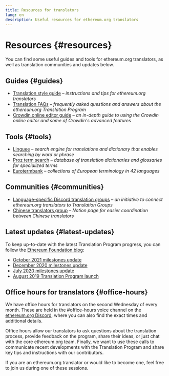 ```yaml
---
title: Resources for translators
lang: en
description: Useful resources for ethereum.org translators
---
```


# Resources {#resources}

You can find some useful guides and tools for ethereum.org translators, as well as translation communities and updates below.

## Guides {#guides}

- [Translation style guide](/contributing/translation-program/translators-guide/) _– instructions and tips for ethereum.org translators_
- [Translation FAQs](/contributing/translation-program/faq/) _– frequently asked questions and answers about the ethereum.org Translation Program_
- [Crowdin online editor guide](https://support.crowdin.com/online-editor/) _– an in-depth guide to using the Crowdin online editor and some of Crowdin's advanced features_

## Tools {#tools}

- [Linguee](https://www.linguee.com/)
  _– search engine for translations and dictionary that enables searching by word or phrase_
- [Proz term search](https://www.proz.com/search/)
  _– database of translation dictionaries and glossaries for specialized terms_
- [Eurotermbank](https://www.eurotermbank.com/)
  _– collections of European terminology in 42 languages_

## Communities {#communities}

- [Language-specific Discord translation groups](https://discord.gg/ethereum-org)
  _– an initiative to connect ethereum.org translators to Translation Groups_
- [Chinese translators group](https://www.notion.so/Ethereum-org-05375fe0a94c4214acaf90f42ba40171)
  _– Notion page for easier coordination between Chinese translators_

## Latest updates {#latest-updates}

To keep up-to-date with the latest Translation Program progress, you can follow the [Ethereum Foundation blog](https://blog.ethereum.org/):

- [October 2021 milestones update](https://blog.ethereum.org/2021/10/04/translation-program-update/)
- [December 2020 milestones update](https://blog.ethereum.org/2020/12/21/translation-program-milestones-updates-20/)
- [July 2020 milestones update](https://blog.ethereum.org/2020/07/29/ethdotorg-translation-milestone/)
- [August 2019 Translation Program launch](https://blog.ethereum.org/2019/08/20/translating-ethereum-for-our-global-community/)

## Office hours for translators {#office-hours}

We have office hours for translators on the second Wednesday of every month. These are held in the #office-hours voice channel on the [ethereum.org Discord](https://discord.gg/ethereum-org), where you can also find the exact times and additional details.

Office hours allow our translators to ask questions about the translation process, provide feedback on the program, share their ideas, or just chat with the core ethereum.org team.
Finally, we want to use these calls to communicate recent developments with the Translation Program and share key tips and instructions with our contributors.

If you are an ethereum.org translator or would like to become one, feel free to join us during one of these sessions.
